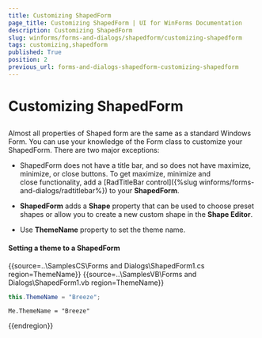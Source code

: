 ```yaml
---
title: Customizing ShapedForm
page_title: Customizing ShapedForm | UI for WinForms Documentation
description: Customizing ShapedForm
slug: winforms/forms-and-dialogs/shapedform/customizing-shapedform
tags: customizing,shapedform
published: True
position: 2
previous_url: forms-and-dialogs-shapedform-customizing-shapedform
---
```


# Customizing ShapedForm
 
## 

Almost all properties of Shaped form are the same as a standard Windows Form. You can use your knowledge of the Form class to customize your ShapedForm. There are two major exceptions:

* ShapedForm does not have a title bar, and so does not have maximize, minimize, or close buttons. To get maximize, minimize and close functionality, add a [RadTitleBar control]({%slug winforms/forms-and-dialogs/radtitlebar%}) to your __ShapedForm__.
          

* __ShapedForm__ adds a __Shape__ property that can be used to choose preset shapes or allow you to create a new custom shape in the __Shape Editor__. 

* Use __ThemeName__ property to set the theme name. 

#### Setting a theme to a ShapedForm 

{{source=..\SamplesCS\Forms and Dialogs\ShapedForm1.cs region=ThemeName}} 
{{source=..\SamplesVB\Forms and Dialogs\ShapedForm1.vb region=ThemeName}} 

````C#
this.ThemeName = "Breeze";

````
````VB.NET
Me.ThemeName = "Breeze"

````

{{endregion}} 



